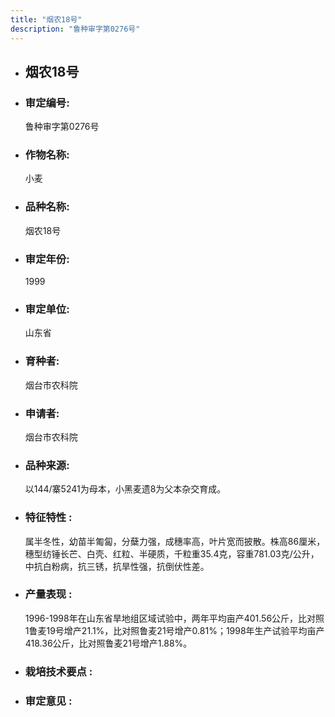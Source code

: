 ```yaml
---
title: "烟农18号"
description: "鲁种审字第0276号"
---
```

* ## 烟农18号
* ###  审定编号:  
   鲁种审字第0276号

*  ### 作物名称:  
   小麦

*   ###  品种名称: 
    烟农18号

*   ### 审定年份: 
    1999

*   ### 审定单位:  
    山东省

*   ### 育种者:  
    烟台市农科院

*   ### 申请者:  
    烟台市农科院

*   ### 品种来源:  
    以144/寨5241为母本，小黑麦遗8为父本杂交育成。

*   ### 特征特性 : 
    属半冬性，幼苗半匍匐，分蘖力强，成穗率高，叶片宽而披散。株高86厘米，穗型纺锤长芒、白壳、红粒、半硬质，千粒重35.4克，容重781.03克/公升，中抗白粉病，抗三锈，抗旱性强，抗倒伏性差。

*   ### 产量表现 : 
    1996-1998年在山东省旱地组区域试验中，两年平均亩产401.56公斤，比对照1鲁麦19号增产21.1%，比对照鲁麦21号增产0.81%；1998年生产试验平均亩产418.36公斤，比对照鲁麦21号增产1.88%。

*   ### 栽培技术要点 : 
    

*   ### 审定意见 : 
    
